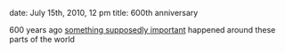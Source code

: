 date: July 15th, 2010, 12 pm
title: 600th anniversary

600 years ago [something supposedly important](http://en.wikipedia.org/wiki/Battle_of_Grunwald)
happened around these parts of the world
